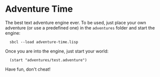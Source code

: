 Adventure Time
==============

The best text adventure engine ever. To be used, just place your own adventure (or use a predefined one) in the `adventures` folder and start the engine:

```
  sbcl --load adventure-time.lisp
```

Once you are into the engine, just start your world:

```
  (start "adventures/test.adventure")
```

Have fun, don't cheat!

